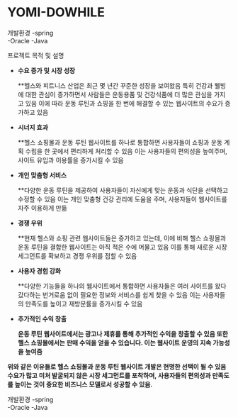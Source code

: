 # YOMI-DOWHILE

개발환경
-spring				
-Oracle	
-Java

프로젝트 목적 및 설명
- **수요 증가 및 시장 성장**
    
    **헬스와 피트니스 산업은 최근 몇 년간 꾸준한 성장을 보여왔음 특히 건강과 웰빙에 대한 관심이 증가하면서 사람들은 운동용품 및 건강식품에 더 많은 관심을 가지고 있음
   이에 따라 운동 루틴과 쇼핑을 한 번에 해결할 수 있는 웹사이트의 수요가 증가하고 있음
    
- **시너지 효과**
    
    **헬스 쇼핑몰과 운동 루틴 웹사이트를 하나로 통합하면 사용자들이 쇼핑과 운동 계획 수립을 한 곳에서 편리하게 처리할 수 있음
   이는 사용자들의 편의성을 높여주며, 사이트 유입과 이용률을 증가시킬 수 있음
    
- **개인 맞춤형 서비스**
    
    **다양한 운동 루틴을 제공하여 사용자들이 자신에게 맞는 운동과 식단을 선택하고 수정할 수 있음
   이는 개인 맞춤형 건강 관리에 도움을 주며, 사용자들이 웹사이트를 자주 이용하게 만듦
    
- **경쟁 우위**
  
    **현재 헬스와 쇼핑 관련 웹사이트들은 증가하고 있는데, 이에 비해 헬스 쇼핑몰과 운동 루틴을 결합한 웹사이트는 아직 적은 수에 머물고 있음
   이를 통해 새로운 시장 세그먼트를 확보하고 경쟁 우위를 점할 수 있음
    
- **사용자 경험 강화**
    
     **다양한 기능들을 하나의 웹사이트에서 통합하면 사용자들은 여러 사이트를 왔다갔다하는 번거로움 없이 필요한 정보와 서비스를 쉽게 찾을 수 있음
   이는 사용자들의 만족도를 높이고 재방문률을 증가시킬 수 있음
    
- **추가적인 수익 창출**
    
    **운동 루틴 웹사이트에서는 광고나 제휴를 통해 추가적인 수익을 창출할 수 있음
   또한 헬스 쇼핑몰에서는 판매 수익을 얻을 수 있습니다. 이는 웹사이트 운영의 지속 가능성을 높여줌**
    

**위와 같은 이유들로 헬스 쇼핑몰과 운동 루틴 웹사이트 개발은 현명한 선택이 될 수 있음 수요가 많고 미처 발굴되지 않은 시장 세그먼트를 포착하며, 사용자들의 편의성과 만족도를 높이는 것이 중요한 비즈니스 모델로서 성공할 수 있음.**

개발환경
-spring				
-Oracle	
-Java
